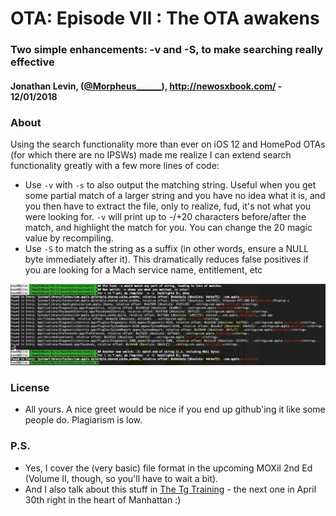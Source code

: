 OTA: Episode VII : The OTA awakens
==================================

### Two simple enhancements: -v and -S, to make searching really effective

#### Jonathan Levin, ([@Morpheus\_\_\_\_\_\_](http://Twitter.com/Morpheus______)), http://newosxbook.com/ - 12/01/2018

### About

Using the search functionality more than ever on iOS 12 and HomePod OTAs (for which there are no IPSWs) made me realize I can extend search functionality greatly with a few more lines of code:

*   Use `-v` with `-s` to also output the matching string. Useful when you get some partial match of a larger string and you have no idea what it is, and you then have to extract the file, only to realize, fud, it's not what you were looking for. `-v` will print up to -/+20 characters before/after the match, and highlight the match for you. You can change the 20 magic value by recompiling.
*   Use `-S` to match the string as a suffix (in other words, ensure a NULL byte immediately after it). This dramatically reduces false positives if you are looking for a Mach service name, entitlement, etc

![](https://raw.githubusercontent.com/kittywhiskers/osxbook_archive/master/articles/img/7.png)

### License

*   All yours. A nice greet would be nice if you end up github'ing it like some people do. Plagiarism is low.

### P.S.

*   Yes, I cover the (very basic) file format in the upcoming MOXiI 2nd Ed (Volume II, though, so you'll have to wait a bit).
*   And I also talk about this stuff in [The Tg Training](http://Technologeeks.com/OSXRE) - the next one in April 30th right in the heart of Manhattan :)
